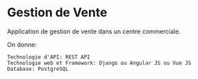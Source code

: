 # Gestion de Vente

Application de gestion de vente dans un centre commerciale.

On donne:
```
Technologie d'API: REST API
Technologie web et Framework: Django ou Angular JS ou Vue JS
Database: PostgreSQL
```
